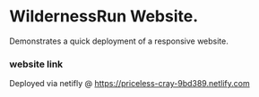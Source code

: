 # WildernessRun Website.
Demonstrates a quick deployment of a responsive website. 
### website link
Deployed via netifly @ https://priceless-cray-9bd389.netlify.com
